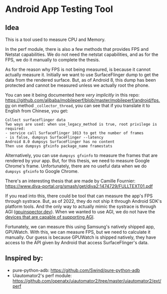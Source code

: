 # Android App Testing Tool

## Idea

This is a tool used to measure CPU and Memory.

In the perf module, there is also a few methods that provides FPS and Netstat capabilities.
We do not need the netstat capabilities, and as for the FPS, we do it manually to complete the thesis.

As for the reason why FPS is not being measured, is because it cannot actually measure it. Initially we want to use SurfaceFlinger dump to get the data from the rendered surface. But, as of Android 8, this dump has been protected and cannot be measured unless we actually root the phone.

You can see it being documented here _very implicitly_ in this repo: https://github.com/alibaba/mobileperf/blob/master/mobileperf/android/fps.py on method `_collector_thread`, you can see that if you translate it to English from Chinese, you get:

```
Collect surfaceflinger data
Two ways are used: when use_legacy_method is true, root privilege is required:
- service call SurfaceFlinger 1013 to get the number of frames
- is false, dumpsys SurfaceFlinger --latency
Android 8.0 dumpsys SurfaceFlinger has no content
Then use dumpsys gfxinfo package_name framestats
```

Alternatively, you can use `dumpsys gfxinfo` to measure the frames that are rendered by your app. But, for this thesis, we need to measure Google Chrome's frame. Unfortunately, there are no useful data when we do `dumpsys gfxinfo` to Google Chrome.

There's an interesting thesis that are made by Camille Fournier: https://www.diva-portal.org/smash/get/diva2:1474729/FULLTEXT01.pdf

If you read into this, there could be tool that can measure the app's FPS through systrace. But, as of 2022, they do not ship it through Android SDK's platform tools. And the only way to actually mimic the systrace is through AGI ([gpuinspector.dev](https://gpuinspector.dev)). When we wanted to use AGI, we do not have the [devices that are capable of supporting AGI](https://developer.android.com/agi/supported-devices).

Fortunately, we can measure this using Samsung's natively shipped app, GPUWatch. With this, we can measure FPS, but we need to calculate it manually. Our guess is because GPUWatch is shipped natively, they have access to the API given by Android that access SurfaceFlinger's data.

## Inspired by:

- pure-python-adb: https://github.com/Swind/pure-python-adb
- Uiautomator2's perf module: https://github.com/openatx/uiautomator2/tree/master/uiautomator2/ext/perf
